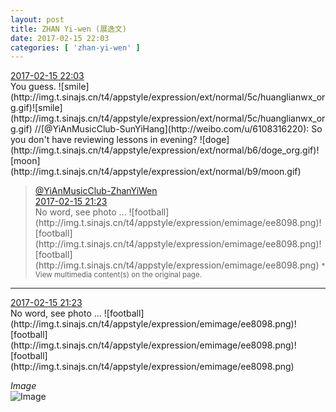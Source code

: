 ```yaml
---
layout: post
title: ZHAN Yi-wen (展逸文)
date: 2017-02-15 22:03
categories: [ 'zhan-yi-wen' ]
---
```


<div class="weibo-info">
  <a href="http://weibo.com/6108090526/EvH59Fuas">2017-02-15 22:03</a>
</div>  
You guess. ![smile](http://img.t.sinajs.cn/t4/appstyle/expression/ext/normal/5c/huanglianwx_org.gif)![smile](http://img.t.sinajs.cn/t4/appstyle/expression/ext/normal/5c/huanglianwx_org.gif) //[@YiAnMusicClub-SunYiHang](http://weibo.com/u/6108316220): So you don't have reviewing lessons in evening? ![doge](http://img.t.sinajs.cn/t4/appstyle/expression/ext/normal/b6/doge_org.gif)![moon](http://img.t.sinajs.cn/t4/appstyle/expression/ext/normal/b9/moon.gif)

<!-- more -->
> <div class="weibo-post-name">
>   <a href="http://weibo.com/u/6108090526">@YiAnMusicClub-ZhanYiWen</a>
> </div>
> <div class="weibo-info">
>   <a href="http://weibo.com/6108090526/EvGP803Pi">2017-02-15 21:23</a>
> </div>  
> No word, see photo … ![football](http://img.t.sinajs.cn/t4/appstyle/expression/emimage/ee8098.png)![football](http://img.t.sinajs.cn/t4/appstyle/expression/emimage/ee8098.png)![football](http://img.t.sinajs.cn/t4/appstyle/expression/emimage/ee8098.png)  
> <small>* View multimedia content(s) on the original page.</small>

---

<div class="weibo-info">
  <a href="http://weibo.com/6108090526/EvGP803Pi">2017-02-15 21:23</a>
</div>  
No word, see photo … ![football](http://img.t.sinajs.cn/t4/appstyle/expression/emimage/ee8098.png)![football](http://img.t.sinajs.cn/t4/appstyle/expression/emimage/ee8098.png)![football](http://img.t.sinajs.cn/t4/appstyle/expression/emimage/ee8098.png)

*Image*  
![Image](http://wx3.sinaimg.cn/mw690/006FmVn8ly1fcrh0gg3psj30ku0kudnm.jpg)
